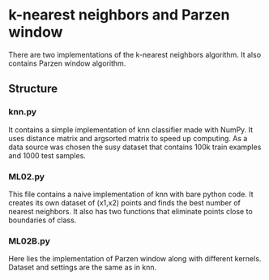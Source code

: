 # k-nearest neighbors and Parzen window

There are two implementations of the k-nearest neighbors algorithm. It also contains Parzen window algorithm.


## Structure

### knn.py
It contains a simple implementation of knn classifier made with NumPy. It uses distance matrix and argsorted matrix to speed up computing. As a data source was chosen the susy dataset that contains 100k train examples and 1000 test samples.

### ML02.py
This file contains a naive implementation of knn with bare python code. It creates its own dataset of (x1,x2) points and finds the best number of nearest neighbors. It also has two functions that eliminate points close to boundaries of class.


### ML02B.py
Here lies the implementation of Parzen window along with different kernels. Dataset and settings are the same as in knn.
